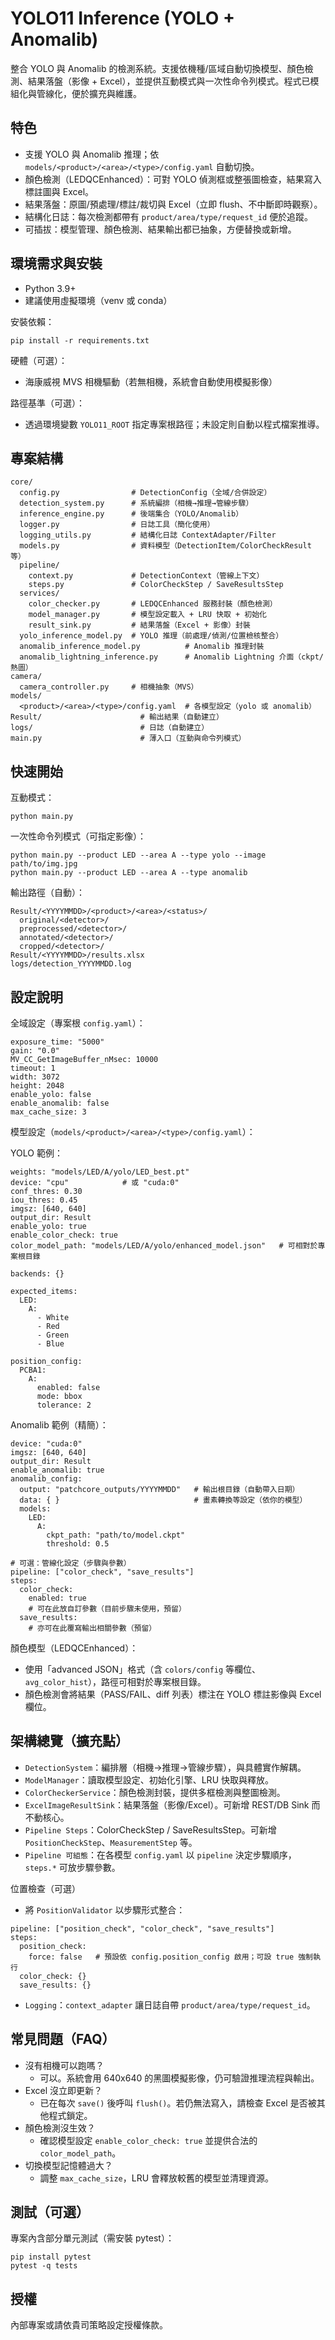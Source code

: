 # YOLO11 Inference (YOLO + Anomalib)

整合 YOLO 與 Anomalib 的檢測系統。支援依機種/區域自動切換模型、顏色檢測、結果落盤（影像 + Excel），並提供互動模式與一次性命令列模式。程式已模組化與管線化，便於擴充與維護。

## 特色

- 支援 YOLO 與 Anomalib 推理；依 `models/<product>/<area>/<type>/config.yaml` 自動切換。
- 顏色檢測（LEDQCEnhanced）：可對 YOLO 偵測框或整張圖檢查，結果寫入標註圖與 Excel。
- 結果落盤：原圖/預處理/標註/裁切與 Excel（立即 flush、不中斷即時觀察）。
- 結構化日誌：每次檢測都帶有 `product/area/type/request_id` 便於追蹤。
- 可插拔：模型管理、顏色檢測、結果輸出都已抽象，方便替換或新增。

## 環境需求與安裝

- Python 3.9+
- 建議使用虛擬環境（venv 或 conda）

安裝依賴：

```
pip install -r requirements.txt
```

硬體（可選）：

- 海康威視 MVS 相機驅動（若無相機，系統會自動使用模擬影像）

路徑基準（可選）：

- 透過環境變數 `YOLO11_ROOT` 指定專案根路徑；未設定則自動以程式檔案推導。

## 專案結構

```
core/
  config.py                # DetectionConfig（全域/合併設定）
  detection_system.py      # 系統編排（相機→推理→管線步驟）
  inference_engine.py      # 後端集合（YOLO/Anomalib）
  logger.py                # 日誌工具（簡化使用）
  logging_utils.py         # 結構化日誌 ContextAdapter/Filter
  models.py                # 資料模型（DetectionItem/ColorCheckResult 等）
  pipeline/
    context.py             # DetectionContext（管線上下文）
    steps.py               # ColorCheckStep / SaveResultsStep
  services/
    color_checker.py       # LEDQCEnhanced 服務封裝（顏色檢測）
    model_manager.py       # 模型設定載入 + LRU 快取 + 初始化
    result_sink.py         # 結果落盤（Excel + 影像）封裝
  yolo_inference_model.py  # YOLO 推理（前處理/偵測/位置檢核整合）
  anomalib_inference_model.py          # Anomalib 推理封裝
  anomalib_lightning_inference.py      # Anomalib Lightning 介面（ckpt/熱圖）
camera/
  camera_controller.py     # 相機抽象（MVS）
models/
  <product>/<area>/<type>/config.yaml  # 各模型設定（yolo 或 anomalib）
Result/                      # 輸出結果（自動建立）
logs/                        # 日誌（自動建立）
main.py                      # 薄入口（互動與命令列模式）
```

## 快速開始

互動模式：

```
python main.py
```

一次性命令列模式（可指定影像）：

```
python main.py --product LED --area A --type yolo --image path/to/img.jpg
python main.py --product LED --area A --type anomalib
```

輸出路徑（自動）：

```
Result/<YYYYMMDD>/<product>/<area>/<status>/
  original/<detector>/
  preprocessed/<detector>/
  annotated/<detector>/
  cropped/<detector>/
Result/<YYYYMMDD>/results.xlsx
logs/detection_YYYYMMDD.log
```

## 設定說明

全域設定（專案根 `config.yaml`）：

```
exposure_time: "5000"
gain: "0.0"
MV_CC_GetImageBuffer_nMsec: 10000
timeout: 1
width: 3072
height: 2048
enable_yolo: false
enable_anomalib: false
max_cache_size: 3
```

模型設定（`models/<product>/<area>/<type>/config.yaml`）：

YOLO 範例：

```
weights: "models/LED/A/yolo/LED_best.pt"
device: "cpu"            # 或 "cuda:0"
conf_thres: 0.30
iou_thres: 0.45
imgsz: [640, 640]
output_dir: Result
enable_yolo: true
enable_color_check: true
color_model_path: "models/LED/A/yolo/enhanced_model.json"   # 可相對於專案根目錄

backends: {}

expected_items:
  LED:
    A:
      - White
      - Red
      - Green
      - Blue

position_config:
  PCBA1:
    A:
      enabled: false
      mode: bbox
      tolerance: 2
```

Anomalib 範例（精簡）：

```
device: "cuda:0"
imgsz: [640, 640]
output_dir: Result
enable_anomalib: true
anomalib_config:
  output: "patchcore_outputs/YYYYMMDD"   # 輸出根目錄（自動帶入日期）
  data: { }                              # 畫素轉換等設定（依你的模型）
  models:
    LED:
      A:
        ckpt_path: "path/to/model.ckpt"
        threshold: 0.5

# 可選：管線化設定（步驟與參數）
pipeline: ["color_check", "save_results"]
steps:
  color_check:
    enabled: true
    # 可在此放自訂參數（目前步驟未使用，預留）
  save_results:
    # 亦可在此覆寫輸出相關參數（預留）
```

顏色模型（LEDQCEnhanced）：

- 使用「advanced JSON」格式（含 `colors/config` 等欄位、`avg_color_hist`），路徑可相對於專案根目錄。
- 顏色檢測會將結果（PASS/FAIL、diff 列表）標注在 YOLO 標註影像與 Excel 欄位。

## 架構總覽（擴充點）

- `DetectionSystem`：編排層（相機→推理→管線步驟），與具體實作解耦。
- `ModelManager`：讀取模型設定、初始化引擎、LRU 快取與釋放。
- `ColorCheckerService`：顏色檢測封裝，提供多框檢測與整圖檢測。
- `ExcelImageResultSink`：結果落盤（影像/Excel）。可新增 REST/DB Sink 而不動核心。
- `Pipeline Steps`：ColorCheckStep / SaveResultsStep。可新增 `PositionCheckStep`、`MeasurementStep` 等。
- `Pipeline 可組態`：在各模型 `config.yaml` 以 `pipeline` 決定步驟順序，`steps.*` 可放步驟參數。

位置檢查（可選）

- 將 `PositionValidator` 以步驟形式整合：

```
pipeline: ["position_check", "color_check", "save_results"]
steps:
  position_check:
    force: false   # 預設依 config.position_config 啟用；可設 true 強制執行
  color_check: {}
  save_results: {}
```

- `Logging`：`context_adapter` 讓日誌自帶 `product/area/type/request_id`。

## 常見問題（FAQ）

- 沒有相機可以跑嗎？
  - 可以。系統會用 640x640 的黑圖模擬影像，仍可驗證推理流程與輸出。
- Excel 沒立即更新？
  - 已在每次 `save()` 後呼叫 `flush()`。若仍無法寫入，請檢查 Excel 是否被其他程式鎖定。
- 顏色檢測沒生效？
  - 確認模型設定 `enable_color_check: true` 並提供合法的 `color_model_path`。
- 切換模型記憶體過大？
  - 調整 `max_cache_size`，LRU 會釋放較舊的模型並清理資源。

## 測試（可選）

專案內含部分單元測試（需安裝 pytest）：

```
pip install pytest
pytest -q tests
```

## 授權

內部專案或請依貴司策略設定授權條款。
